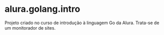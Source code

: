 # alura.golang.intro
 Projeto criado no curso de introdução à linguagem Go da Alura. Trata-se de um monitorador de sites.
